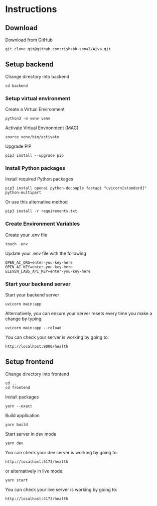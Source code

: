 # Instructions

## Download

Download from GitHub

```shell
git clone git@github.com:rishabh-sonal/Aiva.git
```

## Setup backend

Change directory into backend

```shell
cd backend
```

### Setup virtual environment

Create a Virtual Environment

```shell
python3 -m venv venv
```

Activate Virtual Environment (MAC)

```shell
source venv/bin/activate
```

Upgrade PIP

```shell
pip3 install --upgrade pip
```

### Install Python packages

Install required Python packages

```shell
pip3 install openai python-decouple fastapi "uvicorn[standard]" python-multipart
```

Or use this alternative method 

```shell
pip3 install -r requirements.txt
```

### Create Environment Variables

Create your .env file

```shell
touch .env
```

Update your .env file with the following

```plain
OPEN_AI_ORG=enter-you-key-here
OPEN_AI_KEY=enter-you-key-here
ELEVEN_LABS_API_KEY=enter-you-key-here
```

### Start your backend server

Start your backend server

```shell
uvicorn main:app
```

Alternatively, you can ensure your server resets every time you make a change by typing:

```shell
uvicorn main:app --reload
```

You can check your server is working by going to:

```plain
http://localhost:8000/health
```

## Setup frontend

Change directory into frontend

```shell
cd ..
cd frontend
```

Install packages

```shell
yarn --exact
```

Build application

```shell
yarn build
```

Start server in dev mode

```shell
yarn dev
```

You can check your dev server is working by going to:

```plain
http://localhost:5173/health
```

or alternatively in live mode:

```shell
yarn start
```

You can check your live server is working by going to:

```plain
http://localhost:4173/health
```
